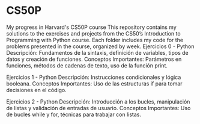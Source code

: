 # CS50P
My progress in Harvard's CS50P course This repository contains my solutions to the exercises and projects from the CS50’s Introduction to Programming with Python course. Each folder includes my code for the problems presented in the course, organized by week.
Ejercicios 0 - Python
Descripción: Fundamentos de la sintaxis, definición de variables, tipos de datos y creación de funciones.
Conceptos Importantes: Parámetros en funciones, métodos de cadenas de texto, uso de la función print.

Ejercicios 1 - Python
Descripción: Instrucciones condicionales y lógica booleana.
Conceptos Importantes: Uso de las estructuras if para tomar decisiones en el código.

Ejercicios 2 - Python
Descripción: Introducción a los bucles, manipulación de listas y validación de entradas de usuario.
Conceptos Importantes: Uso de bucles while y for, técnicas para trabajar con listas.
